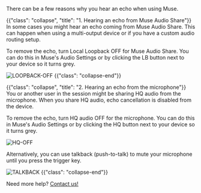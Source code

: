 There can be a few reasons why you hear an echo when using Muse.

{{"class": "collapse", "title": "1. Hearing an echo from Muse Audio Share"}}
In some cases you might hear an echo coming from Muse Audio Share. 
This can happen when using a multi-output device or if you have a custom audio routing setup.

To remove the echo, turn Local Loopback OFF for Muse Audio Share.
You can do this in Muse's Audio Settings or by clicking the LB button next to your device so it turns grey.

![LOOPBACK-OFF](https://user-images.githubusercontent.com/7818811/152443179-696f0209-81e1-4b8e-9c04-8a72150af298.gif)
{{"class": "collapse-end"}}


{{"class": "collapse", "title": "2. Hearing an echo from the microphone"}}
You or another user in the session might be sharing HQ audio from the microphone. When you share HQ audio, echo cancellation is disabled from the device.

To remove the echo, turn HQ audio OFF for the microphone. You can do this in Muse's Audio Settings or by clicking the HQ button next to your device so it turns grey.

![HQ-OFF](https://user-images.githubusercontent.com/7818811/152443174-645f36eb-6c2a-4268-9980-ac9e59730739.gif)

Alternatively, you can use talkback (push-to-talk) to mute your microphone until you press the trigger key.

![TALKBACK](https://user-images.githubusercontent.com/7818811/152443182-c7682df8-df93-4a2f-9162-df01178432d3.gif)
{{"class": "collapse-end"}}

Need more help? [Contact us!](https://www.musesessions.co/contact)
